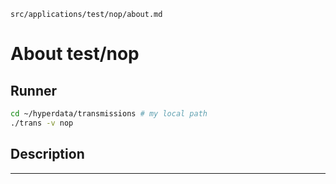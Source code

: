 `src/applications/test/nop/about.md`

# About test/nop

## Runner

```sh
cd ~/hyperdata/transmissions # my local path
./trans -v nop
```

## Description

---
